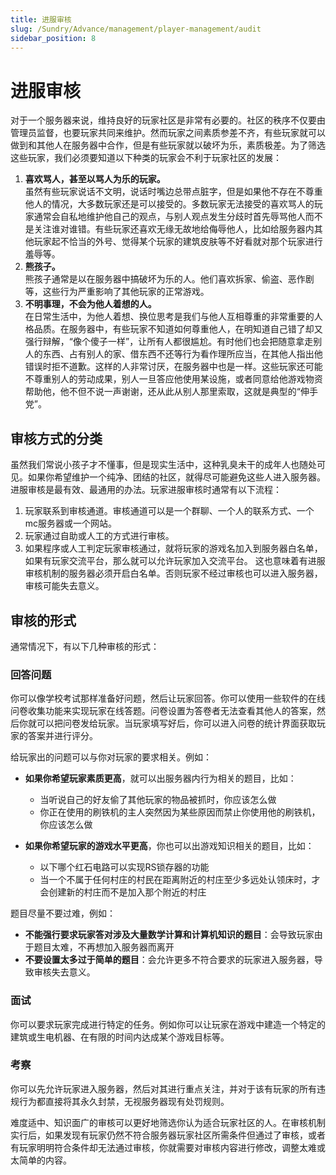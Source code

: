 ```yaml
---
title: 进服审核
slug: /Sundry/Advance/management/player-management/audit
sidebar_position: 8
---
```


# 进服审核

对于一个服务器来说，维持良好的玩家社区是非常有必要的。社区的秩序不仅要由管理员监督，也要玩家共同来维护。然而玩家之间素质参差不齐，有些玩家就可以做到和其他人在服务器中合作，但是有些玩家就以破坏为乐，素质极差。为了筛选这些玩家，我们必须要知道以下种类的玩家会不利于玩家社区的发展：

1. **喜欢骂人，甚至以骂人为乐的玩家。**  
虽然有些玩家说话不文明，说话时嘴边总带点脏字，但是如果他不存在不尊重他人的情况，大多数玩家还是可以接受的。多数玩家无法接受的喜欢骂人的玩家通常会自私地维护他自己的观点，与别人观点发生分歧时首先辱骂他人而不是关注谁对谁错。有些玩家还喜欢无缘无故地给侮辱他人，比如给服务器内其他玩家起不恰当的外号、觉得某个玩家的建筑皮肤等不好看就对那个玩家进行羞辱等。
2. **熊孩子。**  
熊孩子通常是以在服务器中搞破坏为乐的人。他们喜欢拆家、偷盗、恶作剧等，这些行为严重影响了其他玩家的正常游戏。
3. **不明事理，不会为他人着想的人。**  
在日常生活中，为他人着想、换位思考是我们与他人互相尊重的非常重要的人格品质。在服务器中，有些玩家不知道如何尊重他人，在明知道自己错了却又强行辩解，“像个傻子一样”，让所有人都很尴尬。有时他们也会把随意拿走别人的东西、占有别人的家、借东西不还等行为看作理所应当，在其他人指出他错误时拒不道歉。这样的人非常讨厌，在服务器中也是一样。这些玩家还可能不尊重别人的劳动成果，别人一旦答应他使用某设施，或者同意给他游戏物资帮助他，他不但不说一声谢谢，还从此从别人那里索取，这就是典型的“伸手党”。

## 审核方式的分类

虽然我们常说小孩子才不懂事，但是现实生活中，这种乳臭未干的成年人也随处可见。如果你希望维护一个纯净、团结的社区，就得尽可能避免这些人进入服务器。进服审核是最有效、最通用的办法。玩家进服审核时通常有以下流程：

1. 玩家联系到审核通道。审核通道可以是一个群聊、一个人的联系方式、一个mc服务器或一个网站。
2. 玩家通过自助或人工的方式进行审核。
3. 如果程序或人工判定玩家审核通过，就将玩家的游戏名加入到服务器白名单，如果有玩家交流平台，那么就可以允许玩家加入交流平台。
这也意味着有进服审核机制的服务器必须开启白名单。否则玩家不经过审核也可以进入服务器，审核可能失去意义。

## 审核的形式

通常情况下，有以下几种审核的形式：

### 回答问题

你可以像学校考试那样准备好问题，然后让玩家回答。你可以使用一些软件的在线问卷收集功能来实现玩家在线答题。问卷设置为答卷者无法查看其他人的答案，然后你就可以把问卷发给玩家。当玩家填写好后，你可以进入问卷的统计界面获取玩家的答案并进行评分。

给玩家出的问题可以与你对玩家的要求相关。例如：

- **如果你希望玩家素质更高**，就可以出服务器内行为相关的题目，比如：
  - 当听说自己的好友偷了其他玩家的物品被抓时，你应该怎么做
  - 你正在使用的刷铁机的主人突然因为某些原因而禁止你使用他的刷铁机，你应该怎么做

- **如果你希望玩家的游戏水平更高**，你也可以出游戏知识相关的题目，比如：
  - 以下哪个红石电路可以实现RS锁存器的功能
  - 当一个不属于任何村庄的村民在距离附近的村庄至少多远处认领床时，才会创建新的村庄而不是加入那个附近的村庄

题目尽量不要过难，例如：

- **不能强行要求玩家答对涉及大量数学计算和计算机知识的题目**：会导致玩家由于题目太难，不再想加入服务器而离开
- **不要设置太多过于简单的题目**：会允许更多不符合要求的玩家进入服务器，导致审核失去意义。

### 面试

你可以要求玩家完成进行特定的任务。例如你可以让玩家在游戏中建造一个特定的建筑或生电机器、在有限的时间内达成某个游戏目标等。

### 考察

你可以先允许玩家进入服务器，然后对其进行重点关注，并对于该有玩家的所有违规行为都直接将其永久封禁，无视服务器现有处罚规则。

难度适中、知识面广的审核可以更好地筛选你认为适合玩家社区的人。在审核机制实行后，如果发现有玩家仍然不符合服务器玩家社区所需条件但通过了审核，或者有玩家明明符合条件却无法通过审核，你就需要对审核内容进行修改，调整太难或太简单的内容。
